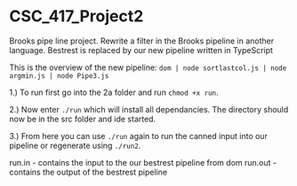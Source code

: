 # CSC_417_Project2
Brooks pipe line project. Rewrite a filter in the Brooks pipeline in another language.
Bestrest is replaced by our new pipeline written in TypeScript

This is the overview of the new pipeline:
`dom | node sortlastcol.js | node argmin.js | node Pipe3.js`

1.) To run first go into the 2a folder and run `chmod +x run`.

2.) Now enter `./run` which will install all dependancies. The directory should now be in the src folder and ide started.

3.) From here you can use `./run` again to run the canned input into our pipeline or regenerate using `./run2`. 

run.in - contains the input to the our bestrest pipeline from dom
run.out - contains the output of the bestrest pipeline

